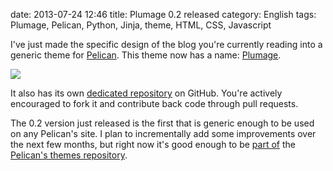 date: 2013-07-24 12:46
title: Plumage 0.2 released
category: English
tags: Plumage, Pelican, Python, Jinja, theme, HTML, CSS, Javascript

I've just made the specific design of the blog you're currently reading into a generic theme for [Pelican](http://getpelican.com). This theme now has a name: [Plumage](https://github.com/kdeldycke/plumage).

![](/uploads/2013/plumage-article-screenshot.png)

It also has its own [dedicated repository](https://github.com/kdeldycke/plumage) on GitHub. You're actively encouraged to fork it and contribute back code through pull requests.

The 0.2 version just released is the first that is generic enough to be used on any Pelican's site. I plan to incrementally add some improvements over the next few months, but right now it's good enough to be [part of](https://twitter.com/getpelican/status/355025140112822272) the [Pelican's themes repository](https://github.com/getpelican/pelican-themes).
